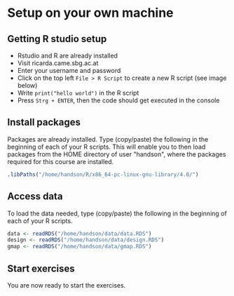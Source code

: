 # Setup on your own machine

## Getting R studio setup
* Rstudio and R are already installed
* Visit ricarda.came.sbg.ac.at
* Enter your username and password
* Click on the top left `File > R Script` to create a new R script (see image below)
* Write `print("hello world")` in the R script
* Press `Strg + ENTER`, then the code should get executed in the console


## Install packages
Packages are already installed. Type (copy/paste) the following in the beginning of each of your R scripts.
This will enable you to then load packages from the HOME directory of user "handson", where the packages required for this course are installed.
```R
.libPaths("/home/handson/R/x86_64-pc-linux-gnu-library/4.0/")
```

## Access data
To load the data needed, type (copy/paste) the following in the beginning of each of your R scripts.
```R
data <- readRDS("/home/handson/data/data.RDS")
design <- readRDS("/home/handson/data/design.RDS")
gmap <- readRDS("/home/handson/data/gmap.RDS")
```

## Start exercises
You are now ready to start the exercises.